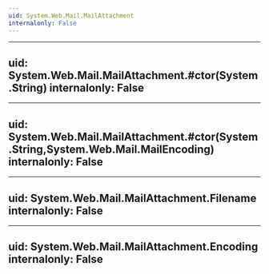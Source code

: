 ```yaml
---
uid: System.Web.Mail.MailAttachment
internalonly: False
---
```


---
uid: System.Web.Mail.MailAttachment.#ctor(System.String)
internalonly: False
---

---
uid: System.Web.Mail.MailAttachment.#ctor(System.String,System.Web.Mail.MailEncoding)
internalonly: False
---

---
uid: System.Web.Mail.MailAttachment.Filename
internalonly: False
---

---
uid: System.Web.Mail.MailAttachment.Encoding
internalonly: False
---
